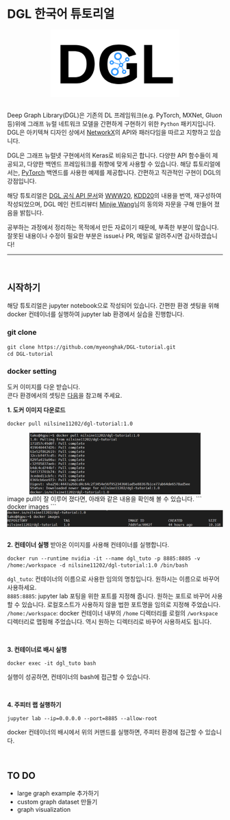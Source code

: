 


DGL 한국어 튜토리얼
==============================================

<center><img src="/asset/dgl_logo.png" align="center" alt="drawing" width="300"/></center>    

<br/>

Deep Graph Library(DGL)은 기존의 DL 프레임워크(e.g. PyTorch, MXNet, Gluon 등)위에 그래프 뉴럴 네트워크 모델을 간편하게 구현하기 위한 `Python` 패키지입니다. DGL은 아키텍쳐 디자인 상에서 [NetworkX](https://networkx.org/)의 API와 패러다임을 따르고 지향하고 있습니다.  


DGL은 그래프 뉴럴넷 구현에서의 Keras로 비유되곤 합니다. 다양한 API 함수들이 제공되고, 다양한 백엔드 프레임워크를 취향에 맞게 사용할 수 있습니다. 해당 튜토리얼에서는, [PyTorch](https://pytorch.org/) 백엔드를 사용한 예제를 제공합니다. 간편하고 직관적인 구현이 DGL의 강점입니다.  

해당 튜토리얼은 [DGL 공식 API 문서](https://docs.dgl.ai/en/latest/new-tutorial/)와 [WWW20](https://github.com/dglai/WWW20-Hands-on-Tutorial), [KDD20](https://github.com/dglai/KDD20-Hands-on-Tutorial)의 내용을 번역, 재구성하여 작성되었으며, DGL 메인 컨트리뷰터 [Minjie Wang](https://github.com/jermainewang)님의 동의와 자문을 구해 만들어 졌음을 밝힙니다.  

공부하는 과정에서 정리하는 목적에서 만든 자료이기 때문에, 부족한 부분이 많습니다.  
잘못된 내용이나 수정이 필요한 부분은 issue나 PR, 메일로 알려주시면 감사하겠습니다!  



----


<br>


## 시작하기

해당 튜토리얼은 jupyter notebook으로 작성되어 있습니다. 간편한 환경 셋팅을 위해 docker 컨테이너를 실행하여 jupyter lab 환경에서 실습을 진행합니다.  

### git clone

```
git clone https://github.com/myeonghak/DGL-tutorial.git
cd DGL-tutorial
```

### docker setting  
도커 이미지를 다운 받습니다.  
콘다 환경에서의 셋팅은 [다음](https://docs.dgl.ai/en/0.4.x/install/)을 참고해 주세요.  


**1. 도커 이미지 다운로드**
```
docker pull nilsine11202/dgl-tutorial:1.0
```
<center><img src="/asset/docker_pull.png" align="center" alt="drawing" width="400"/></center>    
image pull이 잘 이루어 졌다면, 아래와 같은 내용을 확인해 볼 수 있습니다.  
```
docker images
```
<center><img src="/asset/docker_images.png" align="center" alt="drawing" width="600"/></center>    



<br/>



**2. 컨테이너 실행**
받아온 이미지를 사용해 컨테이너를 실행합니다.  

```
docker run --runtime nvidia -it --name dgl_tuto -p 8885:8885 -v /home:/workspace -d nilsine11202/dgl-tutorial:1.0 /bin/bash
```
`dgl_tuto`: 컨테이너의 이름으로 사용한 임의의 명칭입니다. 원하시는 이름으로 바꾸어 사용하세요.  
`8885:8885`: jupyter lab 포팅을 위한 포트를 지정해 줍니다. 원하는 포트로 바꾸어 사용할 수 있습니다. 로컬호스트가 사용하지 않을 법한 포트명을 임의로 지정해 주었습니다.  
`/home:/workspace`: docker 컨테이너 내부의 `/home` 디렉터리를 로컬의 `/workspace` 디렉터리로 맵핑해 주었습니다. 역시 원하는 디렉터리로 바꾸어 사용하셔도 됩니다.  

<br/>

**3. 컨테이너로 배시 실행**
```
docker exec -it dgl_tuto bash
```
실행이 성공하면, 컨테이너의 bash에 접근할 수 있습니다.  

<br/>

**4. 주피터 랩 실행하기**
```
jupyter lab --ip=0.0.0.0 --port=8885 --allow-root
```
docker 컨테이너의 배시에서 위의 커맨드를 실행하면, 주피터 환경에 접근할 수 있습니다.  


<br/>


## TO DO  

* large graph example 추가하기
* custom graph dataset 만들기
* graph visualization
